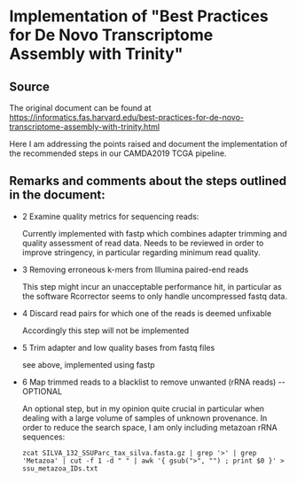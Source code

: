 # Implementation of "Best Practices for De Novo Transcriptome Assembly with Trinity"
## Source 
The original document can be found at https://informatics.fas.harvard.edu/best-practices-for-de-novo-transcriptome-assembly-with-trinity.html

Here I am addressing the points raised and document the implementation of the recommended steps in our CAMDA2019 TCGA pipeline.

## Remarks and comments about the steps outlined in the document:
* 2 Examine quality metrics for sequencing reads:

    Currently implemented with fastp which combines adapter trimming and quality assessment of read data. Needs to be reviewed in order to improve stringency, in particular regarding minimum read quality.

* 3 Removing erroneous k-mers from Illumina paired-end reads

    This step might incur an unacceptable performance hit, in particular as the software Rcorrector seems to only handle uncompressed fastq data.

* 4 Discard read pairs for which one of the reads is deemed unfixable

    Accordingly this step will not be implemented

* 5 Trim adapter and low quality bases from fastq files

    see above, implemented using fastp

* 6 Map trimmed reads to a blacklist to remove unwanted (rRNA reads) -- OPTIONAL

    An optional step, but in my opinion quite crucial in particular when dealing with a large volume of samples of unknown provenance.
    In order to reduce the search space, I am only including metazoan rRNA sequences:

    ```
    zcat SILVA_132_SSUParc_tax_silva.fasta.gz | grep '>' | grep 'Metazoa' | cut -f 1 -d " " | awk '{ gsub(">", "") ; print $0 }' > ssu_metazoa_IDs.txt
    ```


